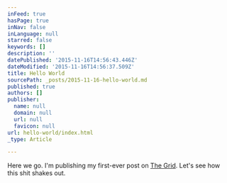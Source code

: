 ```yaml
---
inFeed: true
hasPage: true
inNav: false
inLanguage: null
starred: false
keywords: []
description: ''
datePublished: '2015-11-16T14:56:43.446Z'
dateModified: '2015-11-16T14:56:37.509Z'
title: Hello World
sourcePath: _posts/2015-11-16-hello-world.md
published: true
authors: []
publisher:
  name: null
  domain: null
  url: null
  favicon: null
url: hello-world/index.html
_type: Article

---
```

Here we go. I'm publishing my first-ever post on [The Grid][0]. Let's see how this shit shakes out.

[0]: http://www.thegrid.io/